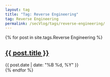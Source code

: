 ```yaml
---
layout: tag
title: "Tag: Reverse Engineering"
tag: Reverse Engineering
permalink: /secVlog/tags/reverse-engineering/
---
```


{% for post in site.tags.Reverse Engineering %}
<article class="post">
    <h2><a href="{{ post.url }}">{{ post.title }}</a></h2>
    <div class="post-meta">
        <span class="date">{{ post.date | date: "%B %d, %Y" }}</span>
    </div>
</article>
{% endfor %}
